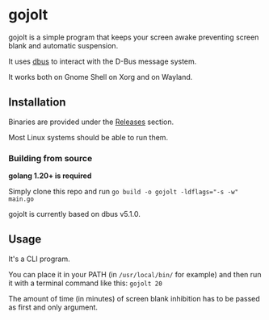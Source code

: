 # gojolt

gojolt is a simple program that keeps your screen awake preventing screen blank and automatic suspension.

It uses [dbus](https://github.com/godbus/dbus) to interact with the D-Bus message system.

It works both on Gnome Shell on Xorg and on Wayland.

## Installation

Binaries are provided under the [Releases](https://github.com/vittoriocandolo/gojolt/releases) section.

Most Linux systems should be able to run them.

### Building from source

**golang 1.20+ is required**

Simply clone this repo and run `go build -o gojolt -ldflags="-s -w" main.go`

gojolt is currently based on dbus v5.1.0.

## Usage

It's a CLI program.

You can place it in your PATH (in `/usr/local/bin/` for example) and then run it with a terminal command like this: `gojolt 20`

The amount of time (in minutes) of screen blank inhibition has to be passed as first and only argument.
